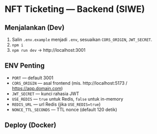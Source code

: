 # NFT Ticketing — Backend (SIWE)

## Menjalankan (Dev)
1. Salin `.env.example` menjadi `.env`, sesuaikan `CORS_ORIGIN`, `JWT_SECRET`.
2. `npm i`
3. `npm run dev` → http://localhost:3001

## ENV Penting
- `PORT` — default 3001
- `CORS_ORIGIN` — asal frontend (mis. http://localhost:5173 / https://app.domain.com)
- `JWT_SECRET` — kunci rahasia JWT
- `USE_REDIS` — `true` untuk Redis, `false` untuk in-memory
- `REDIS_URL` — url Redis (jika `USE_REDIS=true`)
- `NONCE_TTL_SECONDS` — TTL nonce (default 120 detik)

## Deploy (Docker)
